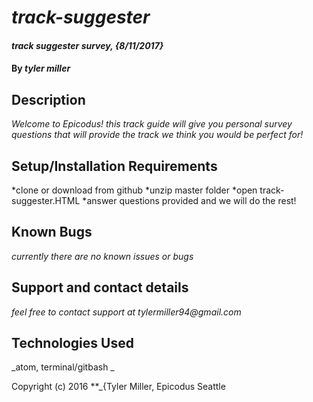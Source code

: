 # _track-suggester_

#### _track suggester survey, {8/11/2017}_

#### By _tyler miller_

## Description

 _Welcome to Epicodus! this track guide will give you personal survey questions that will provide the track we think you would be perfect for!_

## Setup/Installation Requirements

*clone or download from github
*unzip master folder
*open track-suggester.HTML
*answer questions provided and we will do the rest!

## Known Bugs

_currently there are no known issues or bugs_

## Support and contact details

_feel free to contact support at tylermiller94@gmail.com_

## Technologies Used

_atom, terminal/gitbash _

Copyright (c) 2016 **_{Tyler Miller, Epicodus Seattle
